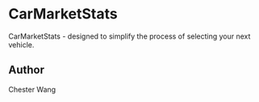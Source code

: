 # CarMarketStats

CarMarketStats - designed to simplify the process of selecting your next vehicle.

## Author
Chester Wang
